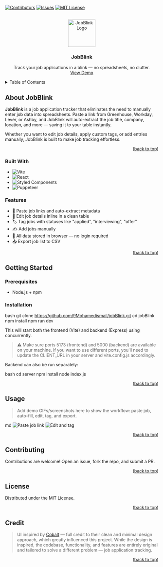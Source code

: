 <a name="readme-top"></a>

[![Contributors][contributors-shield]][contributors-url]
[![Issues][issues-shield]][issues-url]
[![MIT License][license-shield]][license-url]

<br />
<div align="center">
  <a href="https://github.com/9Mohamedismail/jobBlink">
    <img src="https://raw.githubusercontent.com/9Mohamedismail/jobBlink/main/src/assets/Logo.png" alt="JobBlink Logo" width="90" height="90">
  </a>

<h3 align="center">JobBlink</h3>

  <p align="center">
    Track your job applications in a blink — no spreadsheets, no clutter.
    <br />
    <a href="https://github.com/9Mohamedismail/jobBlink">View Demo</a>
  </p>
</div>

<details>
  <summary>Table of Contents</summary>
  <ol>
    <li>
      <a href="#about-the-project">About JobBlink</a>
      <ul>
        <li><a href="#built-with">Built With</a></li>
        <li><a href="#features">Features</a></li>
      </ul>
    </li>
    <li>
      <a href="#getting-started">Getting Started</a>
      <ul>
        <li><a href="#prerequisites">Prerequisites</a></li>
        <li><a href="#installation">Installation</a></li>
      </ul>
    </li>
    <li><a href="#usage">Usage</a></li>
    <li><a href="#contributing">Contributing</a></li>
    <li><a href="#license">License</a></li>
    <li><a href="#credit">Credit</a></li>
  </ol>
</details>

## About JobBlink

**JobBlink** is a job application tracker that eliminates the need to manually enter job data into spreadsheets. Paste a link from Greenhouse, Workday, Lever, or Ashby, and JobBlink will auto-extract the job title, company, location, and more — saving it to your table instantly.

Whether you want to edit job details, apply custom tags, or add entries manually, JobBlink is built to make job tracking effortless.

<p align="right">(<a href="#readme-top">back to top</a>)</p>

### Built With

* ![Vite](https://img.shields.io/badge/Vite-646CFF?logo=vite\&logoColor=white)
* ![React](https://img.shields.io/badge/React-20232A?logo=react\&logoColor=61DAFB)
* ![Styled Components](https://img.shields.io/badge/Styled--Components-DB7093?logo=styled-components\&logoColor=white)
* ![Puppeteer](https://img.shields.io/badge/Puppeteer-40B5A4?logo=puppeteer\&logoColor=white)

### Features

* 🔗 Paste job links and auto-extract metadata
* 📝 Edit job details inline in a clean table
* 🏷️ Tag jobs with statuses like "applied", "interviewing", "offer"
* ✍️ Add jobs manually
* 💾 All data stored in browser — no login required
* 📤 Export job list to CSV

<p align="right">(<a href="#readme-top">back to top</a>)</p>

## Getting Started

### Prerequisites

* Node.js + npm

### Installation

bash
git clone https://github.com/9Mohamedismail/jobBlink.git
cd jobBlink
npm install
npm run dev


This will start both the frontend (Vite) and backend (Express) using concurrently.

> ⚠️ Make sure ports 5173 (frontend) and 5000 (backend) are available on your machine. If you want to use different ports, you'll need to update the CLIENT_URL in your server and vite.config.js accordingly.

Backend can also be run separately:

bash
cd server
npm install
node index.js


<p align="right">(<a href="#readme-top">back to top</a>)</p>

## Usage

> Add demo GIFs/screenshots here to show the workflow: paste job, auto-fill, edit, tag, and export.

md
![Paste job link](screenshots/paste-link.gif)
![Edit and tag](screenshots/edit-tag.gif)


<p align="right">(<a href="#readme-top">back to top</a>)</p>

## Contributing

Contributions are welcome! Open an issue, fork the repo, and submit a PR.

<p align="right">(<a href="#readme-top">back to top</a>)</p>

## License

Distributed under the MIT License.

<p align="right">(<a href="#readme-top">back to top</a>)</p>

## Credit

> UI inspired by [Cobalt](https://cobalt.tools) — full credit to their clean and minimal design approach, which greatly influenced this project. While the design is inspired, the codebase, functionality, and features are entirely original and tailored to solve a different problem — job application tracking.

<p align="right">(<a href="#readme-top">back to top</a>)</p>

<!-- MARKDOWN REFS -->

[contributors-shield]: https://img.shields.io/badge/contributors-1-green?style=for-the-badge
[contributors-url]: https://github.com/9Mohamedismail/jobBlink/graphs/contributors
[issues-shield]: https://img.shields.io/github/issues/9Mohamedismail/jobBlink.svg?style=for-the-badge
[issues-url]: https://github.com/9Mohamedismail/jobBlink/issues
[license-shield]: https://img.shields.io/github/license/9Mohamedismail/jobBlink.svg?style=for-the-badge
[license-url]: https://github.com/9Mohamedismail/jobBlink/blob/master/LICENSE